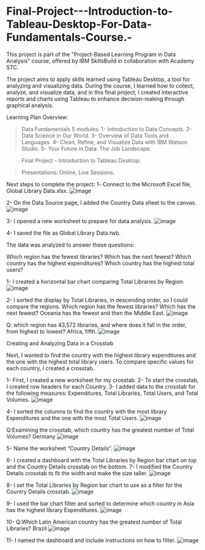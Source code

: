 # Final-Project---Introduction-to-Tableau-Desktop-For-Data-Fundamentals-Course.-
This project is part of the "Project-Based Learning Program in Data Analysis" course, offered by IBM SkillsBuild in collaboration with Academy STC. 

The project aims to apply skills learned using Tableau Desktop, a tool for analyzing and visualizing data. During the course, I learned how to collect, analyze, and visualize data, and in this final project, I created interactive reports and charts using Tableau to enhance decision-making through graphical analysis.

Learning Plan Overview:

> Data Fundamentals 5 modules:
1- Introduction to Data Concepts.
2- Data Science in Our World.
3- Overview of Data Tools and Languages.
4- Clean, Refine, and Visualize Data with IBM Watson Studio.
5- Your Future in Data: The Job Landscape.

> Final Project – Introduction to Tableau Desktop.

> Presentations: Online, Live Sessions.

Next steps to complete the project:
1- Connect to the Microsoft Excel file, Global Library Data.xlsx.
![image](https://github.com/user-attachments/assets/0b652e68-0b21-475c-9aa3-f0c1105e17a2)

2- On the Data Source page, I added the Country Data sheet to the canvas.
![image](https://github.com/user-attachments/assets/4018855c-745d-4d00-b09e-65559cc5b1f8)

3- I opened a new worksheet to prepare for data analysis.
![image](https://github.com/user-attachments/assets/72ea591d-42af-4dce-bfd2-4e30c0a0e521)

4- I saved the file as Global Library Data.twb.

The data was analyzed to answer these questions:

Which region has the fewest libraries? Which has the next fewest?
Which country has the highest expenditures? Which country has the highest total users?


1- I created a horizontal bar chart comparing Total Libraries by Region.
![image](https://github.com/user-attachments/assets/17f5123f-3fb9-4730-b203-71658df67bf3)

2- I sorted the display by Total Libraries, in descending order, so I could  compare the regions. Which region has the fewest libraries? Which has the next fewest? 
Oceania has the fewest and then the Middle East.
![image](https://github.com/user-attachments/assets/e9720689-9f04-4f56-9c1c-7d076d29a332)

Q: which region has 43,572 libraries, and where does it fall in the order, from highest to lowest?
Africa, fifth.
![image](https://github.com/user-attachments/assets/f1d513a7-5a02-4dcb-a274-b391bd27c582)

Creating and Analyzing Data in a Crosstab

Next, I wanted  to find the country with the highest library expenditures and the one with the highest total library users. To compare specific values for each country, I created a crosstab.

1- First, I created a new worksheet for my crosstab.
2- To start the crosstab, I created row headers for each Country.
3- I added data to the crosstab for the following measures: Expenditures, Total Libraries, Total Users, and Total Volumes.
![image](https://github.com/user-attachments/assets/c7aa590f-5438-492d-b0d3-0a5a65253f58)

4- I sorted the columns to find the country with the most library Expenditures and the one with the most Total Users.
![image](https://github.com/user-attachments/assets/df02ee89-7402-4b6e-aa0f-3ec5644a1526)

Q:Examining the crosstab, which country has the greatest number of Total Volumes?
Germany
![image](https://github.com/user-attachments/assets/752ad9b0-e84d-4892-a44c-f3f495952eea)

5- Name the worksheet “Country Details”.
![image](https://github.com/user-attachments/assets/588713ac-5d4a-40d5-8071-735ee46edf6b)

6- I created  a dashboard with the Total Libraries by Region bar chart on top and the Country Details crosstab on the bottom.
7- I modified the Country Details crosstab to fit the width and make the size taller.
![image](https://github.com/user-attachments/assets/f2f63e5b-13b9-4165-9362-5e041f719793)

8- I set the Total Libraries by Region bar chart to use as a filter for the Country Details crosstab.
![image](https://github.com/user-attachments/assets/c998c3a2-c9a0-4a45-ba96-6988aba25110)

9- I used the bar chart filter and sorted to determine which country in Asia has the highest library Expenditures.
![image](https://github.com/user-attachments/assets/3d995a4f-91bf-4052-9e68-b9ea4906af48)

10- Q:Which Latin American country has the greatest number of Total Libraries?
Brazil
![image](https://github.com/user-attachments/assets/26bc5035-8e81-41db-bb72-178a9b67d91d)

11- I named the dashboard and include instructions on how to filter.
![image](https://github.com/user-attachments/assets/329fda80-923b-48ce-94b7-dcad053afbc6)







